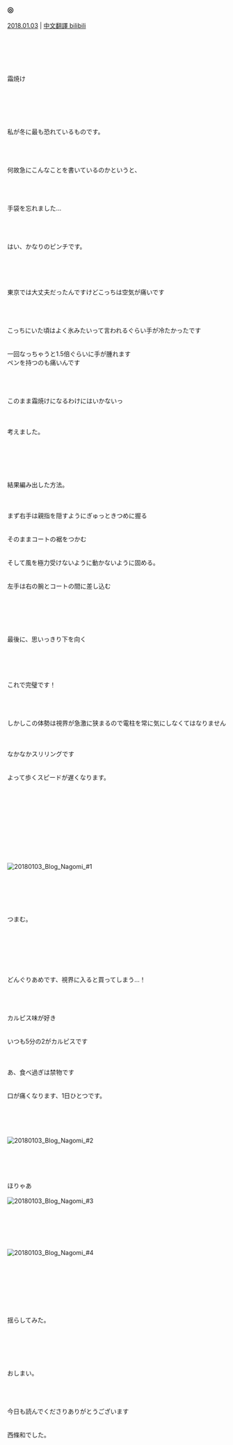 ### ◎  
[2018.01.03](http://blog.nanabunnonijyuuni.com/s/n227/diary/detail/161?ima=1128&cd=blog) | [中文翻譯 bilibili](https://www.bilibili.com/read/cv4966331)  
<br><br><br><br><br><br>
霜焼け  
<br><br><br><br><br><br>
私が冬に最も恐れているものです。  
<br><br><br><br>
何故急にこんなことを書いているのかというと、  
<br><br><br><br>
手袋を忘れました…  
<br><br><br><br>
はい、かなりのピンチです。  
<br><br><br><br><br>
東京では大丈夫だったんですけどこっちは空気が痛いです  
<br><br><br><br>
こっちにいた頃はよく氷みたいって言われるぐらい手が冷たかったです  
<br><br>
一回なっちゃうと1.5倍ぐらいに手が腫れます  
ペンを持つのも痛いんです  
<br><br><br><br>
このまま霜焼けになるわけにはいかないっ  
<br><br><br>
考えました。  
<br><br><br><br><br><br>
結果編み出した方法。  
<br><br><br>
まず右手は親指を隠すようにぎゅっときつめに握る  
<br><br>
そのままコートの裾をつかむ  
<br><br>
そして風を極力受けないように動かないように固める。  
<br><br>
左手は右の腕とコートの間に差し込む  
<br><br><br><br><br><br>
最後に、思いっきり下を向く  
<br><br><br><br><br>
これで完璧です！  
<br><br><br><br>
しかしこの体勢は視界が急激に狭まるので電柱を常に気にしなくてはなりません  
<br><br><br>
なかなかスリリングです  
<br><br>
よって歩くスピードが遅くなります。  
<br><br><br><br><br><br><br><br><br><br><br>
![20180103_Blog_Nagomi_#1](../../../../../Album/Backup/Blog/Nagomi/Jan2018/20180103_Blog_Nagomi_%231.JPG)  
<br><br><br><br><br><br>
つまむ。  
<br><br><br><br><br><br><br>
どんぐりあめです、視界に入ると買ってしまう…！  
<br><br><br><br>
カルピス味が好き  
<br><br>
いつも5分の2がカルピスです  
<br><br><br>
あ、食べ過ぎは禁物です  
<br><br>
口が痛くなります、1日ひとつです。  
<br><br><br><br><br>
![20180103_Blog_Nagomi_#2](../../../../../Album/Backup/Blog/Nagomi/Jan2018/20180103_Blog_Nagomi_%232.JPG)  
<br><br><br><br><br>
ほりゃあ  
<br>
![20180103_Blog_Nagomi_#3](../../../../../Album/Backup/Blog/Nagomi/Jan2018/20180103_Blog_Nagomi_%233.JPG)  
<br><br><br><br><br><br>
![20180103_Blog_Nagomi_#4](../../../../../Album/Backup/Blog/Nagomi/Jan2018/20180103_Blog_Nagomi_%234.JPG)  
<br><br><br><br><br><br><br><br>
揺らしてみた。  
<br><br><br><br><br><br>
おしまい。  
<br><br><br><br>
今日も読んでくださりありがとうございます  
<br><br>
西條和でした。  
